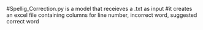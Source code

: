 #Spellig_Correction.py is a model that receieves a .txt as input
#it creates an excel file containing columns for line number, incorrect word, suggested correct word
 
